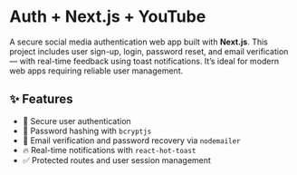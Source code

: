 # Auth + Next.js + YouTube

A secure social media authentication web app built with **Next.js**. This project includes user sign-up, login, password reset, and email verification — with real-time feedback using toast notifications. It’s ideal for modern web apps requiring reliable user management.

## ✨ Features

- 🔐 Secure user authentication
- 🔑 Password hashing with `bcryptjs`
- 📧 Email verification and password recovery via `nodemailer`
- 🔥 Real-time notifications with `react-hot-toast`
- ✅ Protected routes and user session management
